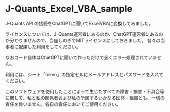 # J-Quants_Excel_VBA_sample
J-Quants API の接続をChatGPTに聞いてExcelVBAに変換してみました。

ライセンスについては、J-Quants運営者にあるのか、ChatGPT運営者にあるのか分かりませんので、当座しのぎでMITライセンスにしておきました。
各々の当事者に配慮した利用をしてください。

なおコード自体はChatGPTに聞いて作っただけで全くエラー処理されていません。

利用には、シート「token」の指定セルにメールアドレスとパスワードを入れてください。

このソフトウェアを使用したことによって生じたすべての障害・損害・不具合等に関して、私と私の関係者および私の所属するいかなる団体・組織とも、一切の責任を負いません。各自の責任においてご使用ください。
